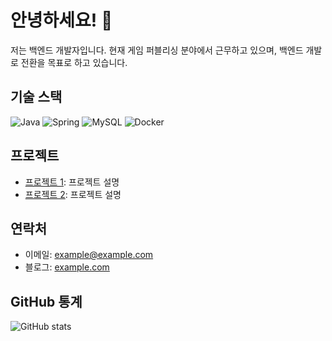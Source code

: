 # 안녕하세요! 👋
저는 백엔드 개발자입니다. 현재 게임 퍼블리싱 분야에서 근무하고 있으며, 백엔드 개발로 전환을 목표로 하고 있습니다.

## 기술 스택
![Java](https://img.shields.io/badge/Java-ED8B00?style=for-the-badge&logo=java&logoColor=white)
![Spring](https://img.shields.io/badge/Spring-6DB33F?style=for-the-badge&logo=spring&logoColor=white)
![MySQL](https://img.shields.io/badge/MySQL-4479A1?style=for-the-badge&logo=mysql&logoColor=white)
![Docker](https://img.shields.io/badge/Docker-2496ED?style=for-the-badge&logo=docker&logoColor=white)

## 프로젝트
- [프로젝트 1](https://github.com/yourusername/project1): 프로젝트 설명
- [프로젝트 2](https://github.com/yourusername/project2): 프로젝트 설명

## 연락처
- 이메일: example@example.com
- 블로그: [example.com](https://example.com)

## GitHub 통계
![GitHub stats](https://github-readme-stats.vercel.app/api?username=yourusername&show_icons=true&theme=radical)

